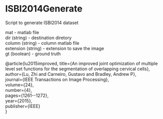 # ISBI2014Generate
Script to generate ISBI2014 dataset <br />

mat - matlab file <br />
dir (string) - destination diretory <br />
column (string) - column matlab file <br />
extension (string) - extension to save the image <br />
gt (boolean) - ground truth <br />

@article{lu2015improved,
  title={An improved joint optimization of multiple level set functions for the segmentation of overlapping cervical cells}, <br />
  author={Lu, Zhi and Carneiro, Gustavo and Bradley, Andrew P}, <br />
  journal={IEEE Transactions on Image Processing}, <br />
  volume={24}, <br />
  number={4}, <br />
  pages={1261--1272}, <br />
  year={2015}, <br />
  publisher={IEEE} <br />
}
